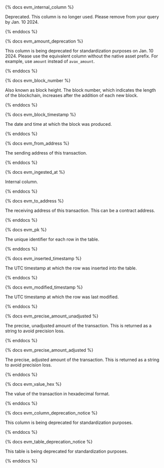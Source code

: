 {% docs evm_internal_column %}

Deprecated. This column is no longer used. Please remove from your query by Jan. 10 2024.

{% enddocs %}

{% docs evm_amount_deprecation %}

This column is being deprecated for standardization purposes on Jan. 10 2024. Please use the equivalent column without the native asset prefix. For example, use `amount` instead of `avax_amount`.

{% enddocs %}

{% docs evm_block_number %}

Also known as block height. The block number, which indicates the length of the blockchain, increases after the addition of each new block.   

{% enddocs %}

{% docs evm_block_timestamp %}

The date and time at which the block was produced.  

{% enddocs %}

{% docs evm_from_address %}

The sending address of this transaction. 

{% enddocs %}

{% docs evm_ingested_at %}

Internal column.

{% enddocs %}

{% docs evm_to_address %}

The receiving address of this transaction. This can be a contract address. 

{% enddocs %}

{% docs evm_pk %}

The unique identifier for each row in the table.

{% enddocs %}

{% docs evm_inserted_timestamp %}

The UTC timestamp at which the row was inserted into the table.

{% enddocs %}

{% docs evm_modified_timestamp %}

The UTC timestamp at which the row was last modified.

{% enddocs %}

{% docs evm_precise_amount_unadjusted %}

The precise, unadjusted amount of the transaction. This is returned as a string to avoid precision loss. 

{% enddocs %}

{% docs evm_precise_amount_adjusted %}

The precise, adjusted amount of the transaction. This is returned as a string to avoid precision loss. 

{% enddocs %}

{% docs evm_value_hex %}

The value of the transaction in hexadecimal format.

{% enddocs %}

{% docs evm_column_deprecation_notice %}

This column is being deprecated for standardization purposes.

{% enddocs %}

{% docs evm_table_deprecation_notice %}

This table is being deprecated for standardization purposes.

{% enddocs %}
